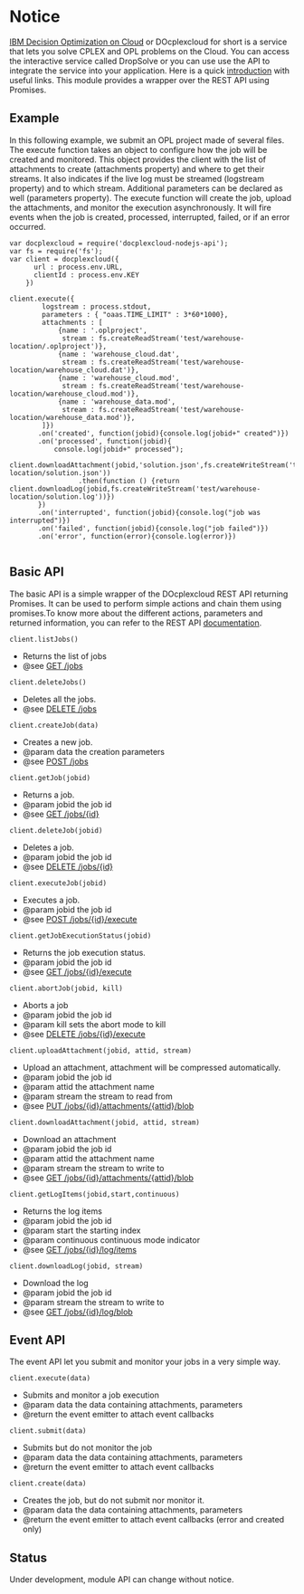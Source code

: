 # Notice


[IBM Decision Optimization on Cloud](http://www.ibm.com/software/analytics/docloud/) or DOcplexcloud for short is a service that lets you solve CPLEX and OPL problems on the Cloud. You can access the interactive service called DropSolve or you can use use the API to integrate the service into your application. Here is a quick [introduction](https://developer.ibm.com/docloud/documentation/decision-optimization-on-cloud/) with useful links. This module provides a wrapper over the REST API using Promises.

Example
-------

In this following example, we submit an OPL project made of several files. The execute function takes an object to configure how the job will
be created and monitored. This object provides the client with the list of attachments to create (attachments property) and where to get their streams. It also 
indicates if the live log must be streamed (logstream property) and to which stream. Additional parameters can be declared as well (parameters property).
The execute function will create the job, upload the attachments, and monitor the execution asynchronously. It will fire events when the job is created, processed, interrupted, failed, or if an error occurred. 

```
var docplexcloud = require('docplexcloud-nodejs-api');
var fs = require('fs');
var client = docplexcloud({
	  url : process.env.URL,
	  clientId : process.env.KEY
	})
	
client.execute({
		logstream : process.stdout,
		parameters : { "oaas.TIME_LIMIT" : 3*60*1000},
		attachments : [
	        {name : '.oplproject', 
	    	 stream : fs.createReadStream('test/warehouse-location/.oplproject')},
	        {name : 'warehouse_cloud.dat', 
		     stream : fs.createReadStream('test/warehouse-location/warehouse_cloud.dat')},
		    {name : 'warehouse_cloud.mod', 
			 stream : fs.createReadStream('test/warehouse-location/warehouse_cloud.mod')},
			{name : 'warehouse_data.mod', 
			 stream : fs.createReadStream('test/warehouse-location/warehouse_data.mod')},
	    ]})
	   .on('created', function(jobid){console.log(jobid+" created")})
	   .on('processed', function(jobid){
		   console.log(jobid+" processed");
		   client.downloadAttachment(jobid,'solution.json',fs.createWriteStream('test/warehouse-location/solution.json'))
		         .then(function () {return client.downloadLog(jobid,fs.createWriteStream('test/warehouse-location/solution.log'))})
	   })
	   .on('interrupted', function(jobid){console.log("job was interrupted")})
	   .on('failed', function(jobid){console.log("job failed")})
	   .on('error', function(error){console.log(error)})
	   		
```

Basic API
---------

The basic API is a simple wrapper of the DOcplexcloud REST API returning Promises. It can be used to perform simple actions and chain them using promises.To know more about the different actions, parameters and returned information, you can refer to the REST API [documentation](https://api-swagger-oaas.docloud.ibmcloud.com/api_swagger/).

```
client.listJobs()
```
   * Returns the list of jobs
   * @see [GET /jobs](https://api-swagger-oaas.docloud.ibmcloud.com/api_swagger/#!/jobs/getJobs)
   
```
client.deleteJobs()
```
   * Deletes all the jobs.
   * @see [DELETE /jobs](https://api-swagger-oaas.docloud.ibmcloud.com/api_swagger/#!/jobs/deleteJobs)

```
client.createJob(data)
```
 * Creates a new job.
 * @param data the creation parameters
 * @see [POST /jobs](https://api-swagger-oaas.docloud.ibmcloud.com/api_swagger/#!/jobs/createJob)
 
```
client.getJob(jobid)
```
 * Returns a job.
 * @param jobid the job id
 * @see [GET /jobs/{id}](https://api-swagger-oaas.docloud.ibmcloud.com/api_swagger/#!/jobs/getJob)
 
```
client.deleteJob(jobid)
```
 * Deletes a job.
 * @param jobid the job id
 * @see [DELETE /jobs/{id}](https://api-swagger-oaas.docloud.ibmcloud.com/api_swagger/#!/jobs/deleteJob)

```
client.executeJob(jobid)
```
 * Executes a job.
 * @param jobid the job id
 * @see [POST /jobs/{id}/execute](https://api-swagger-oaas.docloud.ibmcloud.com/api_swagger/#!/jobs/startJob)
 
```
client.getJobExecutionStatus(jobid)
```
 * Returns the job execution status.
 * @param jobid the job id
 * @see [GET /jobs/{id}/execute](https://api-swagger-oaas.docloud.ibmcloud.com/api_swagger/#!/jobs/getJobStatus)

```
client.abortJob(jobid, kill)
```
 * Aborts a job
 * @param jobid the job id
 * @param kill sets the abort mode to kill
 * @see [DELETE /jobs/{id}/execute](https://api-swagger-oaas.docloud.ibmcloud.com/api_swagger/#!/jobs/abortJob)
  
```
client.uploadAttachment(jobid, attid, stream)
```
 * Upload an attachment, attachment will be compressed automatically.
 * @param jobid the job id
 * @param attid the attachment name
 * @param stream the stream to read from
 * @see [PUT /jobs/{id}/attachments/{attid}/blob](https://api-swagger-oaas.docloud.ibmcloud.com/api_swagger/#!/jobs/uploadJobAttachment)

```
client.downloadAttachment(jobid, attid, stream)
```
 * Download an attachment
 * @param jobid the job id
 * @param attid the attachment name
 * @param stream the stream to write to
 * @see [GET /jobs/{id}/attachments/{attid}/blob](https://api-swagger-oaas.docloud.ibmcloud.com/api_swagger/#!/jobs/downloadJobAttachment)

``` 
client.getLogItems(jobid,start,continuous) 
```
 * Returns the log items
 * @param jobid the job id
 * @param start the starting index
 * @param continuous continuous mode indicator
 * @see [GET /jobs/{id}/log/items](https://api-swagger-oaas.docloud.ibmcloud.com/api_swagger/#!/jobs/getJobLogItems)

```
client.downloadLog(jobid, stream)
```
 * Download the log
 * @param jobid the job id
 * @param stream the stream to write to
 * @see [GET /jobs/{id}/log/blob](https://api-swagger-oaas.docloud.ibmcloud.com/api_swagger/#!/jobs/downloadLog)

Event API
---------

The event API let you submit and monitor your jobs in a very simple way.  

```
client.execute(data)
```
 * Submits and monitor a job execution
 * @param data the data containing attachments, parameters
 * @return the event emitter to attach event callbacks

```
client.submit(data)
```
 * Submits but do not monitor the job
 * @param data the data containing attachments, parameters
 * @return the event emitter to attach event callbacks
 
```
client.create(data)
```
 * Creates the job, but do not submit nor monitor it. 
 * @param data the data containing attachments, parameters
 * @return the event emitter to attach event callbacks (error and created only)

 

Status
------
Under development, module API can change without notice.

